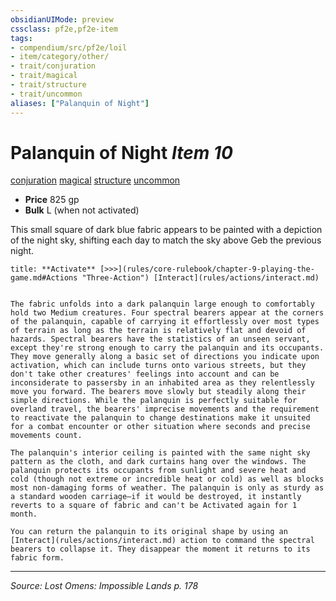 ```yaml
---
obsidianUIMode: preview
cssclass: pf2e,pf2e-item
tags:
- compendium/src/pf2e/loil
- item/category/other/
- trait/conjuration
- trait/magical
- trait/structure
- trait/uncommon
aliases: ["Palanquin of Night"]
---
```

# Palanquin of Night *Item 10*  
[conjuration](conjuration.md "Conjuration School Trait")  [magical](magical.md "Magical Item Trait")  [structure](structure.md "Structure General Trait")  [uncommon](uncommon.md "Uncommon Rarity Trait")  

- **Price** 825 gp
- **Bulk** L (when not activated)

This small square of dark blue fabric appears to be painted with a depiction of the night sky, shifting each day to match the sky above Geb the previous night.

```ad-embed-ability
title: **Activate** [>>>](rules/core-rulebook/chapter-9-playing-the-game.md#Actions "Three-Action") [Interact](rules/actions/interact.md)


The fabric unfolds into a dark palanquin large enough to comfortably hold two Medium creatures. Four spectral bearers appear at the corners of the palanquin, capable of carrying it effortlessly over most types of terrain as long as the terrain is relatively flat and devoid of hazards. Spectral bearers have the statistics of an unseen servant, except they're strong enough to carry the palanquin and its occupants. They move generally along a basic set of directions you indicate upon activation, which can include turns onto various streets, but they don't take other creatures' feelings into account and can be inconsiderate to passersby in an inhabited area as they relentlessly move you forward. The bearers move slowly but steadily along their simple directions. While the palanquin is perfectly suitable for overland travel, the bearers' imprecise movements and the requirement to reactivate the palanquin to change destinations make it unsuited for a combat encounter or other situation where seconds and precise movements count.

The palanquin's interior ceiling is painted with the same night sky pattern as the cloth, and dark curtains hang over the windows. The palanquin protects its occupants from sunlight and severe heat and cold (though not extreme or incredible heat or cold) as well as blocks most non-damaging forms of weather. The palanquin is only as sturdy as a standard wooden carriage—if it would be destroyed, it instantly reverts to a square of fabric and can't be Activated again for 1 month.

You can return the palanquin to its original shape by using an [Interact](rules/actions/interact.md) action to command the spectral bearers to collapse it. They disappear the moment it returns to its fabric form.
```


---
*Source: Lost Omens: Impossible Lands p. 178*